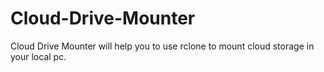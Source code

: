 # Cloud-Drive-Mounter
Cloud Drive Mounter will help you to use rclone to mount cloud storage in your local pc.
